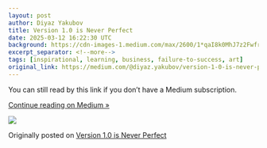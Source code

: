 ```yaml
---
layout: post
author: Diyaz Yakubov
title: Version 1.0 is Never Perfect
date: 2025-03-12 16:22:30 UTC
background: https://cdn-images-1.medium.com/max/2600/1*qaI8k0MhJ7z2FwfrlmwMEQ@2x.jpeg
excerpt_separator: <!--more-->
tags: [inspirational, learning, business, failure-to-success, art]
original_link: https://medium.com/@diyaz.yakubov/version-1-0-is-never-perfect-fa583eaaa775?source=rss-ce9f85b2b690------2
---
```

You can still read by this link if you don’t have a Medium subscription.

[Continue reading on Medium »](https://medium.com/@diyaz.yakubov/version-1-0-is-never-perfect-fa583eaaa775?source=rss-ce9f85b2b690------2)
<!--more-->



[![](https://cdn-images-1.medium.com/max/2600/1*qaI8k0MhJ7z2FwfrlmwMEQ@2x.jpeg)](https://medium.com/@diyaz.yakubov/version-1-0-is-never-perfect-fa583eaaa775?source=rss-ce9f85b2b690------2)



Originally posted on [Version 1.0 is Never Perfect](https://medium.com/@diyaz.yakubov/version-1-0-is-never-perfect-fa583eaaa775?source=rss-ce9f85b2b690------2)